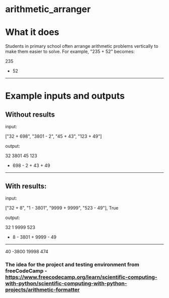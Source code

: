 # arithmetic_arranger

# What it does

Students in primary school often arrange arithmetic problems vertically to make them easier to solve. For example, "235 + 52" becomes:

  235
+  52
-----


# Example inputs and outputs

## Without results 

input: 

["32 + 698", "3801 - 2", "45 + 43", "123 + 49"]

output:

   32      3801      45      123
+ 698    -    2    + 43    +  49
-----    ------    ----    -----

## With results:

input: 

["32 + 8", "1 - 3801", "9999 + 9999", "523 - 49"], True

output:

  32         1      9999      523
+  8    - 3801    + 9999    -  49
----    ------    ------    -----
  40     -3800     19998      474


### The idea for the project and testing environment from freeCodeCamp - https://www.freecodecamp.org/learn/scientific-computing-with-python/scientific-computing-with-python-projects/arithmetic-formatter